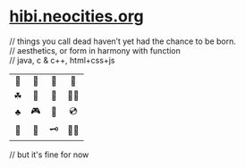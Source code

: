 # [hibi.neocities.org]()

// things you call dead haven’t yet had the chance to be born.\
// aesthetics, or form in harmony with function\
// java, c & c++, html+css+js

|   |   |   |   |
|:-:|:-:|:-:|:-:|
| 🏹 | 🌸 | 🌺 | 🎀 |
| ☘ | 🌹 | 🍑 | 🏳️‍🌈 |
| ♣ | 🎮 | 💾 | 💿 |
| 🚈 | 🖤 | 🗝️ | 🏴‍☠️ |

// but it's fine for now
